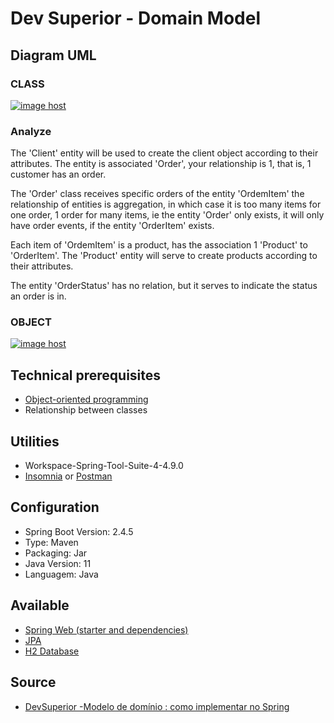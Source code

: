 # Dev Superior - Domain Model

## Diagram UML

### CLASS

<a href="https://imgbox.com/MDqmkboA" target="_blank"><img src="https://images2.imgbox.com/ce/3b/MDqmkboA_o.png" alt="image host"/></a>


### Analyze

<p>The 'Client' entity will be used to create the client object
according to their attributes. The entity is associated
'Order', your relationship is 1, that is, 1 customer has an order.</p>


<p>The 'Order' class receives specific orders
of the entity 'OrdemItem' the relationship of entities is
aggregation, in which case it is too many items for one
order, 1 order for many items, ie the entity
'Order' only exists, it will only have order events, if the entity
'OrderItem' exists.</p>

<p>Each item of 'OrdemItem' is a product, has the association 1
'Product' to 'OrderItem'. The 'Product' entity will serve to
create products according to their attributes.</p>


<p>The entity 'OrderStatus' has no relation, but it serves to
indicate the status an order is in.</p>





### OBJECT

<a href="https://imgbox.com/ZExJerpP" target="_blank"><img src="https://images2.imgbox.com/51/1e/ZExJerpP_o.png" alt="image host"/></a>

## Technical prerequisites
<ul>
  <li><a href="https://en.wikipedia.org/wiki/Object-oriented_programming">Object-oriented programming<a/></li>
  <li>Relationship between classes</li>
</ul>

## Utilities
<ul>
  <li>Workspace-Spring-Tool-Suite-4-4.9.0</li>
  <li><a href="https://insomnia.rest/download">Insomnia<a/> or <a href="https://www.postman.com/">Postman<a/></li>
</ul>


## Configuration

<ul>
  <li>Spring Boot Version: 2.4.5</li>
  <li>Type: Maven</li>
  <li>Packaging: Jar</li>
  <li>Java Version: 11</li>
  <li>Languagem: Java</li>
 </ul>


## Available

<ul>
  <li><a href="https://spring.io/projects/spring-ws">Spring Web (starter and dependencies)<a/> </li>
  <li><a href="https://spring.io/projects/spring-data-jpa">JPA<a/></li> 
  <li><a href="https://spring.io/guides/gs/accessing-data-mysql/">H2 Database<a/></li>
</ul>


## Source
<ul>
  <li><a href="https://www.youtube.com/watch?v=OX5MmJrFTdw">DevSuperior -Modelo de domínio : como implementar no Spring</a> </li>
</ul>
